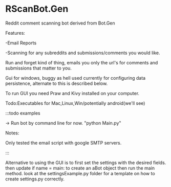 RScanBot.Gen
============

Reddit comment scanning bot derived from Bot.Gen

Features:

-Email Reports

-Scanning for any subreddits and submissions/comments you would like.



Run and forget kind of thing, emails you only the url's for comments and submissions that matter to you.

Gui for windows, buggy as hell used currently for configuring data persistence, alternate to this is described below.

To run GUI you need Praw and Kivy installed on your computer.

Todo:Executables for Mac,Linux,Win/potentially android(we'll see)

:::todo examples


-> Run bot by command line for now. "python Main.py"


Notes:

  
  Only tested the email script with google SMTP servers.
  
 ::: 
  
Alternative to using the GUI is to first set the settings with the desired fields.
then update if name = main: to create an aBot object then run the main method.
look at the settingsExample.py folder for a template on how to create settings.py correctly.




